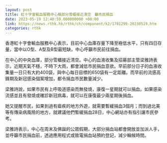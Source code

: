 ```yaml
---
layout: post
title: 紅十字會輸血服務中心稱部分雪櫃接近清空　籲市民捐血
date: 2023-05-19 12:40:59.000000000 +08:00
link: https://news.rthk.hk/rthk/ch/component/k2/1701299-20230519.htm
categories: rthk
---
```


香港紅十字會輸血服務中心表示，目前中心血庫存量下降至極低水平，只有四日存量，當中以O型、A型及B型最短缺，中心呼籲市民前往捐血。

在中心的中央血庫，部分雪櫃接近清空。中心的血液收集及招募部主管梁雅詩表示，近期天氣不穩，不時下大雨，都會減低巿民捐血意欲。早前部分日子的血液收集量一日只有大約400袋，與中心每日目標的650袋有一定距離。而早前的流感高鋒期及新冠感染個案增加，都令捐血巿民數量減少。

梁雅詩說，如果巿民有上呼吸道感染而無發燒，康復一星期就可以捐血。如果感染流感並且有發燒或確診新冠病毒，就可以在康復最少兩星期後捐血。

她又提醒巿民，如果到過有瘧疾的地方外遊，就需要暫緩捐血3個月；而到過北美等有傳染病風險的地方，就建議他們暫緩捐血28日，中心網站亦有指引讓巿民參考。

梁雅詩表示，中心在周末及佛誕的公眾假期，大部分捐血站都會開放並加派人手，並呼籲巿民捐血前，透過應用程式或致電捐血站預約登記，減少輪候時間。
